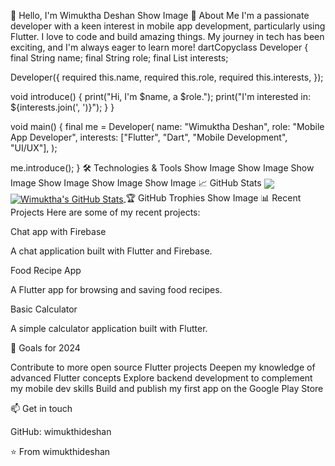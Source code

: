 👋 Hello, I'm Wimuktha Deshan
Show Image
🚀 About Me
I'm a passionate developer with a keen interest in mobile app development, particularly using Flutter. I love to code and build amazing things. My journey in tech has been exciting, and I'm always eager to learn more!
dartCopyclass Developer {
  final String name;
  final String role;
  final List<String> interests;

  Developer({
    required this.name,
    required this.role,
    required this.interests,
  });

  void introduce() {
    print("Hi, I'm $name, a $role.");
    print("I'm interested in: ${interests.join(', ')}");
  }
}

void main() {
  final me = Developer(
    name: "Wimuktha Deshan",
    role: "Mobile App Developer",
    interests: ["Flutter", "Dart", "Mobile Development", "UI/UX"],
  );
  
  me.introduce();
}
🛠️ Technologies & Tools
Show Image
Show Image
Show Image
Show Image
Show Image
Show Image
📈 GitHub Stats
<a href="https://github.com/wimukthideshan/wimukthideshan">
  <img align="center" src="https://github-readme-stats.vercel.app/api/top-langs/?username=wimukthideshan&hide=java,html&title_color=ffffff&text_color=c9cacc&icon_color=2bbc8a&bg_color=1d1f21&langs_count=3" />
</a>
<a href="https://github.com/wimukthideshan/wimukthideshan">
  <img align="center" src="https://github-readme-stats.vercel.app/api?username=wimukthideshan&show_icons=true&line_height=27&count_private=true&title_color=ffffff&text_color=c9cacc&icon_color=2bbc8a&bg_color=1d1f21" alt="Wimuktha's GitHub Stats" />
</a>
🏆 GitHub Trophies
Show Image
📊 Recent Projects
Here are some of my recent projects:

Chat app with Firebase

A chat application built with Flutter and Firebase.


Food Recipe App

A Flutter app for browsing and saving food recipes.


Basic Calculator

A simple calculator application built with Flutter.



🎯 Goals for 2024

 Contribute to more open source Flutter projects
 Deepen my knowledge of advanced Flutter concepts
 Explore backend development to complement my mobile dev skills
 Build and publish my first app on the Google Play Store

📫 Get in touch

GitHub: wimukthideshan

⭐️ From wimukthideshan
